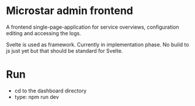 # Microstar admin frontend

A frontend single-page-application for service overviews, configuration editing and accessing the logs. 

Svelte is used as framework. Currently in implementation phase. No build to js just yet but that should be standard for Svelte.

# Run

- cd to the dashboard directory
- type: npm run dev

